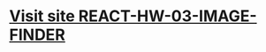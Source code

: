 # [Visit site REACT-HW-03-IMAGE-FINDER](https://kamiltrzmiel.github.io/goit-react-hw-03-image-finder/)
